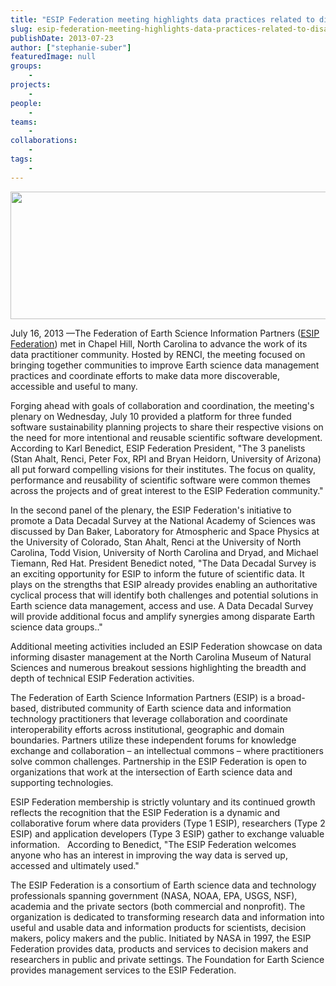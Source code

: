 ```yaml
---
title: "ESIP Federation meeting highlights data practices related to disaster management"
slug: esip-federation-meeting-highlights-data-practices-related-to-disaster-management
publishDate: 2013-07-23
author: ["stephanie-suber"]
featuredImage: null
groups:
    - 
projects:
    - 
people:
    - 
teams: 
    - 
collaborations:
    - 
tags:
    - 
---
```

<a href="https://www.renci.org/wp-content/uploads/2013/07/ESIP-logo-new_edited3.png"><img class="size-large wp-image-12067 alignleft" title="ESIP-logo-new_edited" alt="" src="https://www.renci.org/wp-content/uploads/2013/07/ESIP-logo-new_edited3.png" width="640" height="204" /></a>

July 16, 2013 —The Federation of Earth Science Information Partners (<a href="http://www.esipfed.org">ESIP Federation</a>) met in Chapel Hill, North Carolina to advance the work of its data practitioner community. Hosted by RENCI, the meeting focused on bringing together communities to improve Earth science data management practices and coordinate efforts to make data more discoverable, accessible and useful to many.  

Forging ahead with goals of collaboration and coordination, the meeting's plenary on Wednesday, July 10 provided a platform for three funded software sustainability planning projects to share their respective visions on the need for more intentional and reusable scientific software development. According to Karl Benedict, ESIP Federation President, "The 3 panelists (Stan Ahalt, Renci, Peter Fox, RPI and Bryan Heidorn, University of Arizona) all put forward compelling visions for their institutes. The focus on quality, performance and reusability of scientific software were common themes across the projects and of great interest to the ESIP Federation community."



In the second panel of the plenary, the ESIP Federation's initiative to promote a Data Decadal Survey at the National Academy of Sciences was discussed by Dan Baker, Laboratory for Atmospheric and Space Physics at the University of Colorado, Stan Ahalt, Renci at the University of North Carolina, Todd Vision, University of North Carolina and Dryad, and Michael Tiemann, Red Hat. President Benedict noted, "The Data Decadal Survey is an exciting opportunity for ESIP to inform the future of scientific data. It plays on the strengths that ESIP already provides enabling an authoritative cyclical process that will identify both challenges and potential solutions in Earth science data management, access and use. A Data Decadal Survey will provide additional focus and amplify synergies among disparate Earth science data groups.."

Additional meeting activities included an ESIP Federation showcase on data informing disaster management at the North Carolina Museum of Natural Sciences and numerous breakout sessions highlighting the breadth and depth of technical ESIP Federation activities.

The Federation of Earth Science Information Partners (ESIP) is a broad-based, distributed community of Earth science data and information technology practitioners that leverage collaboration and coordinate interoperability efforts across institutional, geographic and domain boundaries. Partners utilize these independent forums for knowledge exchange and collaboration – an intellectual commons – where practitioners solve common challenges. Partnership in the ESIP Federation is open to organizations that work at the intersection of Earth science data and supporting technologies.

ESIP Federation membership is strictly voluntary and its continued growth reflects the recognition that the ESIP Federation is a dynamic and collaborative forum where data providers (Type 1 ESIP), researchers (Type 2 ESIP) and application developers (Type 3 ESIP) gather to exchange valuable information.   According to Benedict, "The ESIP Federation welcomes anyone who has an interest in improving the way data is served up, accessed and ultimately used."

The ESIP Federation is a consortium of Earth science data and technology professionals spanning government (NASA, NOAA, EPA, USGS, NSF), academia and the private sectors (both commercial and nonprofit). The organization is dedicated to transforming research data and information into useful and usable data and information products for scientists, decision makers, policy makers and the public. Initiated by NASA in 1997, the ESIP Federation provides data, products and services to decision makers and researchers in public and private settings. The Foundation for Earth Science provides management services to the ESIP Federation.
